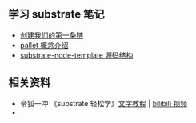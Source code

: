 ## 学习 substrate 笔记
- [创建我们的第一条链](./创建我们的第一条链.md)
- [pallet 概念介绍](./pallet概念介绍.md)
- [substrate-node-template 源码结构](./substrate-node-template源码结构.md)


## 相关资料
- 令狐一冲 《substrate 轻松学》[文字教程](https://github.com/anonymousGiga/learn-substrate-easy) | [bilibili 视频](https://space.bilibili.com/485433391/channel/collectiondetail?sid=326053)
- 